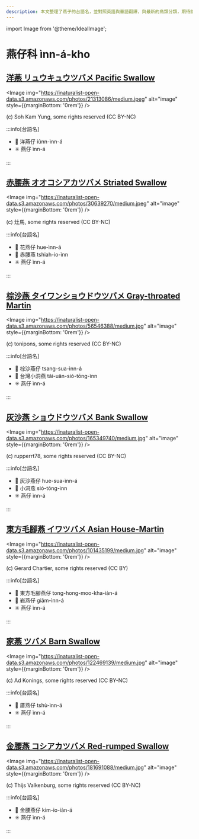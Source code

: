 ```yaml
---
description: 本文整理了燕子的台語名，並對照英語與華語翻譯，與最新的鳥類分類，期待能夠供未來的台語鳥類圖鑑當作參考
---
```


import Image from '@theme/IdealImage';

# 燕仔科 ìnn-á-kho

## [洋燕 リュウキュウツバメ Pacific Swallow](https://ebird.org/species/pacswa1)

<Image img="https://inaturalist-open-data.s3.amazonaws.com/photos/21313086/medium.jpeg" alt="image" style={{marginBottom: '0rem'}} />

<p className="image-caption">
(c) Soh Kam Yung, some rights reserved (CC BY-NC)
</p>

:::info[台語名]

- 🎯 洋燕仔 iûnn-ìnn-á
- ✳️ 燕仔 ìnn-á

:::

## [赤腰燕 オオコシアカツバメ Striated Swallow](https://ebird.org/species/strswa2)

<Image img="https://inaturalist-open-data.s3.amazonaws.com/photos/30639270/medium.jpeg" alt="image" style={{marginBottom: '0rem'}} />

<p className="image-caption">
(c) 灶馬, some rights reserved (CC BY-NC)
</p>

:::info[台語名]

- 🎯 花燕仔 hue-ìnn-á
- 🎯 赤腰燕 tshiah-io-ìnn
- ✳️ 燕仔 ìnn-á

:::

## [棕沙燕 タイワンショウドウツバメ Gray-throated Martin](https://ebird.org/species/gytmar1)

<Image img="https://inaturalist-open-data.s3.amazonaws.com/photos/56546388/medium.jpg" alt="image" style={{marginBottom: '0rem'}} />

<p className="image-caption">
(c) tonipons, some rights reserved (CC BY-NC)
</p>

:::info[台語名]

- 🎯 棕沙燕仔 tsang-sua-ìnn-á
- 🎯 台灣小洞燕 tâi-uân-sió-tōng-ìnn
- ✳️ 燕仔 ìnn-á

:::

## [灰沙燕 ショウドウツバメ Bank Swallow](https://ebird.org/species/banswa)

<Image img="https://inaturalist-open-data.s3.amazonaws.com/photos/165349740/medium.jpg" alt="image" style={{marginBottom: '0rem'}} />

<p className="image-caption">
(c) rupperrt78, some rights reserved (CC BY-NC)
</p>

:::info[台語名]

- 🎯 灰沙燕仔 hue-sua-ìnn-á
- 🎯 小洞燕 sió-tōng-ìnn
- ✳️ 燕仔 ìnn-á

:::

## [東方毛腳燕 イワツバメ Asian House-Martin](https://ebird.org/species/ashmar1)

<Image img="https://inaturalist-open-data.s3.amazonaws.com/photos/101435199/medium.jpg" alt="image" style={{marginBottom: '0rem'}} />

<p className="image-caption">
(c) Gerard Chartier, some rights reserved (CC BY)
</p>

:::info[台語名]

- 🎯 東方毛腳燕仔 tong-hong-moo-kha-iàn-á
- 🎯 岩燕仔 giâm-ìnn-á
- ✳️ 燕仔 ìnn-á

:::

## [家燕 ツバメ Barn Swallow](https://ebird.org/species/barswa)

<Image img="https://inaturalist-open-data.s3.amazonaws.com/photos/122469139/medium.jpg" alt="image" style={{marginBottom: '0rem'}} />

<p className="image-caption">
(c) Ad Konings, some rights reserved (CC BY-NC)
</p>

:::info[台語名]

- 🎯 厝燕仔 tshù-ìnn-á
- ✳️ 燕仔 ìnn-á

:::

## [金腰燕 コシアカツバメ Red-rumped Swallow](https://ebird.org/species/rerswa1)

<Image img="https://inaturalist-open-data.s3.amazonaws.com/photos/181691088/medium.jpg" alt="image" style={{marginBottom: '0rem'}} />

<p className="image-caption">
(c) Thijs Valkenburg, some rights reserved (CC BY-NC)
</p>

:::info[台語名]

- 🎯 金腰燕仔 kim-io-iàn-á
- ✳️ 燕仔 ìnn-á

:::
